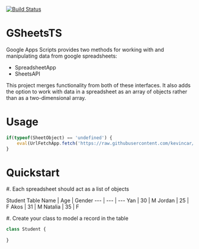 [![Build Status](https://travis-ci.org/kevincar/GSheetsTS.svg?branch=master)](https://travis-ci.org/kevincar/GSheetsTS)

# GSheetsTS

Google Apps Scripts provides two methods for working with and manipulating
data from google spreadsheets:

- SpreadsheetApp
- SheetsAPI

This project merges functionality from both of these interfaces. It also adds
the option to work with data in a spreadsheet as an array of objects rather
than as a two-dimensional array. 

# Usage

```typescript
if(typeof(SheetObject) == 'undefined') {
	eval(UrlFetchApp.fetch('https://raw.githubusercontent.com/kevincar/GSheetsTS/master/dist/main.js').getContentText());
}
```

# Quickstart

#. Each spreadsheet should act as a list of objects

Student Table
Name | Age | Gender
--- | --- | ---
Yan | 30 | M 
Jordan | 25 | F
Akos | 31 | M
Natalia | 35 | F

#. Create your class to model a record in the table

```typescript
class Student {
	
}
```
